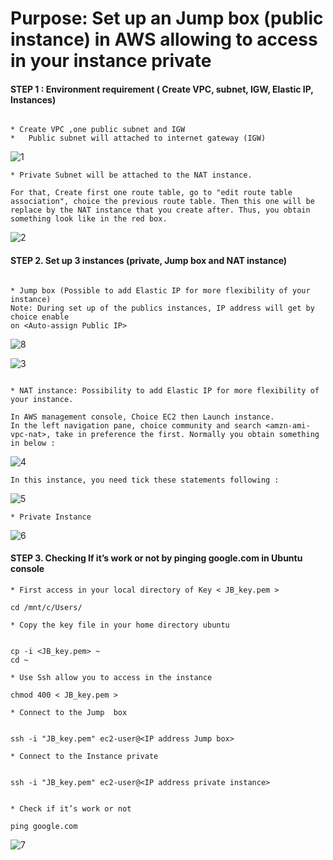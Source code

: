 
# Purpose: Set up an Jump box (public instance) in AWS allowing to access in your instance private #

#### STEP 1 : Environment requirement ( Create VPC, subnet, IGW, Elastic IP, Instances) ####
```{r}

* Create VPC ,one public subnet and IGW 
*	Public subnet will attached to internet gateway (IGW) 
```


![1](https://user-images.githubusercontent.com/51121757/69834360-c077de00-1231-11ea-9d16-1616a0f32df2.PNG)

```{r}
* Private Subnet will be attached to the NAT instance. 

For that, Create first one route table, go to "edit route table association", choice the previous route table. Then this one will be replace by the NAT instance that you create after. Thus, you obtain something look like in the red box.
```

![2](https://user-images.githubusercontent.com/51121757/69834390-f9b04e00-1231-11ea-9d10-6a2dfcaf981b.PNG)


#### STEP 2. Set up 3 instances (private, Jump box and NAT instance) ####

```{r}

* Jump box (Possible to add Elastic IP for more flexibility of your instance)
Note: During set up of the publics instances, IP address will get by choice enable
on <Auto-assign Public IP>
```

  
![8](https://user-images.githubusercontent.com/51121757/69897369-12f4ef80-1343-11ea-9908-d2fd3698d8ff.PNG)


![3](https://user-images.githubusercontent.com/51121757/69834395-00d75c00-1232-11ea-98eb-0552028c4570.PNG)


```{r}

* NAT instance: Possibility to add Elastic IP for more flexibility of your instance. 

In AWS management console, Choice EC2 then Launch instance.
In the left navigation pane, choice community and search <amzn-ami-vpc-nat>, take in preference the first. Normally you obtain something in below :
```


![4](https://user-images.githubusercontent.com/51121757/69834399-0765d380-1232-11ea-8479-3d1b176f3c73.PNG)

```{r}
In this instance, you need tick these statements following : 
```

![5](https://user-images.githubusercontent.com/51121757/69834402-0c2a8780-1232-11ea-96db-7c87a1d60b74.PNG)

```{r}
* Private Instance
```

![6](https://user-images.githubusercontent.com/51121757/69834408-1056a500-1232-11ea-8ccb-74cce9d3cbee.PNG)

#### STEP 3. Checking If it’s work or not by pinging google.com in Ubuntu console ####
```{r}
* First access in your local directory of Key < JB_key.pem >

cd /mnt/c/Users/

* Copy the key file in your home directory ubuntu


cp -i <JB_key.pem> ~
cd ~

* Use Ssh allow you to access in the instance

chmod 400 < JB_key.pem >

* Connect to the Jump  box


ssh -i "JB_key.pem" ec2-user@<IP address Jump box>

* Connect to the Instance private


ssh -i "JB_key.pem" ec2-user@<IP address private instance>


* Check if it’s work or not

ping google.com

```

![7](https://user-images.githubusercontent.com/51121757/69834414-15b3ef80-1232-11ea-86e4-6989c31d9903.PNG)
